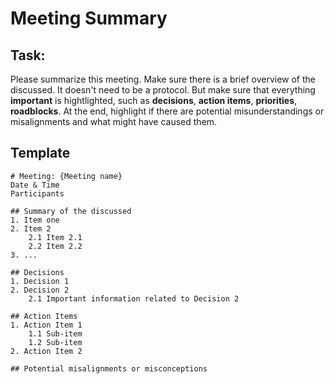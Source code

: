 # Meeting Summary

## Task: 
Please summarize this meeting. Make sure there is a brief overview of the discussed. It doesn't need to be a protocol. But make sure that everything **important** is hightlighted, such as **decisions**, **action items**, **priorities**, **roadblocks**. At the end, highlight if there are potential misunderstandings or misalignments and what might have caused them. 

## Template
```
# Meeting: {Meeting name}
Date & Time
Participants

## Summary of the discussed
1. Item one
2. Item 2
    2.1 Item 2.1
    2.2 Item 2.2
3. ...

## Decisions
1. Decision 1
2. Decision 2
    2.1 Important information related to Decision 2

## Action Items
1. Action Item 1
    1.1 Sub-item
    1.2 Sub-item
2. Action Item 2

## Potential misalignments or misconceptions
```
